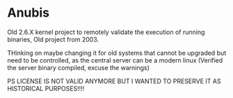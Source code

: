 # Anubis
Old 2.6.X kernel project to remotely validate the execution of running binaries, Old project from 2003.

THinking on maybe changing it for old systems that cannot be upgraded but need to be controlled, as the central server can be a modern linux (Verified the server binary compiled, excuse the warnings)

PS LICENSE IS NOT VALID ANYMORE BUT I WANTED TO PRESERVE IT AS HISTORICAL PURPOSES!!!!

